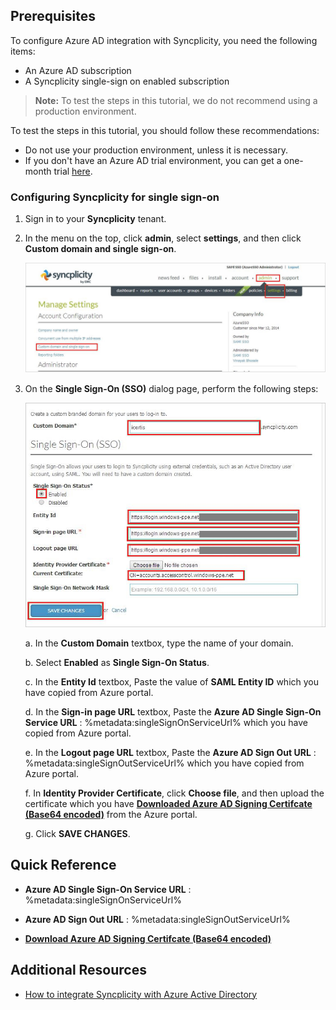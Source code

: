 ## Prerequisites

To configure Azure AD integration with Syncplicity, you need the following items:

- An Azure AD subscription
- A Syncplicity single-sign on enabled subscription

> **Note:**
> To test the steps in this tutorial, we do not recommend using a production environment.

To test the steps in this tutorial, you should follow these recommendations:

- Do not use your production environment, unless it is necessary.
- If you don't have an Azure AD trial environment, you can get a one-month trial [here](https://azure.microsoft.com/pricing/free-trial/).

### Configuring Syncplicity for single sign-on

1. Sign in to your **Syncplicity** tenant.

2. In the menu on the top, click **admin**, select **settings**, and then click **Custom domain and single sign-on**.
   
    ![Syncplicity](./media/ic769545.png "Syncplicity")

3. On the **Single Sign-On (SSO)** dialog page, perform the following steps:
   
    ![Single Sign-On \(SSO\)](./media/ic769550.png "Single Sign-On \\\(SSO\\\)")   

    a. In the **Custom Domain** textbox, type the name of your domain.
  
    b. Select **Enabled** as **Single Sign-On Status**.

    c. In the **Entity Id** textbox, Paste the value of **SAML Entity ID** which you have copied from Azure portal.

    d. In the **Sign-in page URL** textbox, Paste the **Azure AD Single Sign-On Service URL** : %metadata:singleSignOnServiceUrl%
    which you have copied from Azure portal.

    e. In the **Logout page URL** textbox, Paste the **Azure AD Sign Out URL** : %metadata:singleSignOutServiceUrl% which you have copied from Azure portal.

    f. In **Identity Provider Certificate**, click **Choose file**, and then upload the certificate which you have **[Downloaded Azure AD Signing Certifcate (Base64 encoded)](%metadata:certificateDownloadBase64Url%)** from the Azure portal. 

    g. Click **SAVE CHANGES**.

## Quick Reference

* **Azure AD Single Sign-On Service URL** : %metadata:singleSignOnServiceUrl%

* **Azure AD Sign Out URL** : %metadata:singleSignOutServiceUrl%

* **[Download Azure AD Signing Certifcate (Base64 encoded)](%metadata:certificateDownloadBase64Url%)**


## Additional Resources

* [How to integrate Syncplicity with Azure Active Directory](https://docs.microsoft.com/azure/active-directory/active-directory-saas-syncplicity-tutorial)
